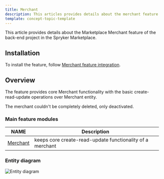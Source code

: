 ```yaml
---
title: Merchant
description: This articles provides details about the merchant feature of the back-end project in the Spryker Marketplace.
template: concept-topic-template
---
```


This article provides details about the Marketplace Merchant feature of the back-end project in the Spryker Marketplace.

## Installation

To install the feature, follow [Merchant feature integration](https://spryker.atlassian.net/wiki/spaces/DOCS/pages/904037045/WIP+Merchant+Feature+Integration+-+ongoing).

## Overview

The feature provides core Merchant functionality with the basic create-read-update operations over Merchant entity.

The merchant couldn't be completely deleted, only deactivated.

### Main feature modules 

| NAME | Description |
| -------------------- | ---------- |
| [Merchant](https://github.com/spryker/merchant)          | keeps core create-read-update functionality of a merchant |

### Entity diagram
![Entity diagram](https://confluence-connect.gliffy.net/embed/image/47ca3486-ab11-49f5-801e-6043b7a7767a.png?utm_medium=live&utm_source=custom)

